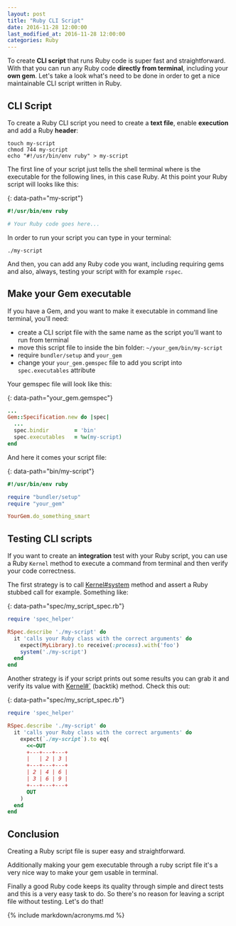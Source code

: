```yaml
---
layout: post
title: "Ruby CLI Script"
date: 2016-11-28 12:00:00
last_modified_at: 2016-11-28 12:00:00
categories: Ruby
---
```


To create **CLI script** that runs Ruby code is super fast and straightforward. With that you can run any Ruby code **directly from terminal**, including your **own gem**. Let's take a look what's need to be done in order to get a nice maintainable CLI script written in Ruby.

## CLI Script

To create a Ruby CLI script you need to create a **text file**, enable **execution** and add a Ruby **header**:

```shell
touch my-script
chmod 744 my-script
echo "#!/usr/bin/env ruby" > my-script
```

The first line of your script just tells the shell terminal where is the executable for the following lines, in this case Ruby. At this point your Ruby script will looks like this:

{: data-path="my-script"}
```ruby
#!/usr/bin/env ruby

# Your Ruby code goes here...
```

In order to run your script you can type in your terminal:

```shell
./my-script
```

And then, you can add any Ruby code you want, including requiring gems and also, always, testing your script with for example `rspec`.

## Make your Gem executable

If you have a Gem, and you want to make it executable in command line terminal, you'll need:

- create a CLI script file with the same name as the script you'll want to run from terminal
- move this script file to inside the bin folder: `~/your_gem/bin/my-script`
- require `bundler/setup` and `your_gem`
- change your `your_gem.gemspec` file to add you script into `spec.executables` attribute

Your gemspec file will look like this:

{: data-path="your_gem.gemspec"}
```ruby
...
Gem::Specification.new do |spec|
  ...
  spec.bindir        = 'bin'
  spec.executables   = %w(my-script)
end
```

And here it comes your script file:

{: data-path="bin/my-script"}
```ruby
#!/usr/bin/env ruby

require "bundler/setup"
require "your_gem"

YourGem.do_something_smart
```

## Testing CLI scripts

If you want to create an **integration** test with your Ruby script, you can use a Ruby `Kernel` method to execute a command from terminal and then verify your code correctness.

The first strategy is to call [Kernel#system][ruby-kernel-system] method and assert a Ruby stubbed call for example. Something like:

{: data-path="spec/my_script_spec.rb"}
```ruby
require 'spec_helper'

RSpec.describe './my-script' do
  it 'calls your Ruby class with the correct arguments' do
    expect(MyLibrary).to receive(:process).with('foo')
    system('./my-script')
  end
end
```

Another strategy is if your script prints out some results you can grab it and verify its value with [Kernel#`][ruby-kernel-backtick] (backtik) method. Check this out:

{: data-path="spec/my_script_spec.rb"}
```ruby
require 'spec_helper'

RSpec.describe './my-script' do
  it 'calls your Ruby class with the correct arguments' do
    expect(`./my-script`).to eq(
      <<~OUT
      +---+---+---+
      |   | 2 | 3 |
      +---+---+---+
      | 2 | 4 | 6 |
      | 3 | 6 | 9 |
      +---+---+---+
      OUT
    )
  end
end
```

## Conclusion

Creating a Ruby script file is super easy and straightforward.

Additionally making your gem executable through a ruby script file it's a very nice way to make your gem usable in terminal.

Finally a good Ruby code keeps its quality through simple and direct tests and this is a very easy task to do. So there's no reason for leaving a script file without testing. Let's do that!

{% include markdown/acronyms.md %}

[ruby-kernel-backtick]: http://ruby-doc.org/core-2.3.3/Kernel.html#method-i-60 'Ruby kernel-backtick'
[ruby-kernel-system]: http://ruby-doc.org/core-2.3.3/Kernel.html#method-i-system 'Ruby kernel-system'
